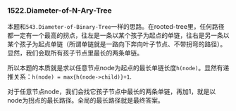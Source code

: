 ### 1522.Diameter-of-N-Ary-Tree

本题和```543.Diameter-of-Binary-Tree```一样的思路。在rooted-tree里，任何路径都一定有一个最高的拐点，往左是一条以某个孩子为起点的单链，往右是另一条以某个孩子为起点单链（所谓单链就是一路向下奔向叶子节点、不带拐弯的路径）。显然，我们会取所有孩子节点里最长的两条单链。

所以本题的本质就是求以任意节点node为起点的最长单链长度```h(node)```。显然有递推关系：```h(node) = max{h(node->child)}+1```. 

对于任意节点node，我们会找它孩子节点中最长的两条单链，再加1，就是以node为拐点的最长路径。全局的最长路径就是最终答案。

